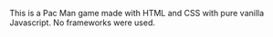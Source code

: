 This is a Pac Man game made with HTML and CSS with pure vanilla Javascript. No frameworks were used.